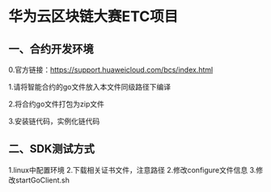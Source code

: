 # 华为云区块链大赛ETC项目
## 一、合约开发环境
0.官方链接：https://support.huaweicloud.com/bcs/index.html

1.请将智能合约的go文件放入本文件同级路径下编译

2.将合约go文件打包为zip文件

3.安装链代码，实例化链代码
## 二、SDK测试方式
1.linux中配置环境
2.下载相关证书文件，注意路径
2.修改configure文件信息
3.修改startGoClient.sh